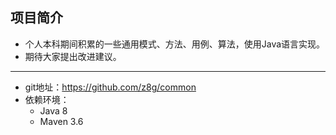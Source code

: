 ## 项目简介

- 个人本科期间积累的一些通用模式、方法、用例、算法，使用Java语言实现。
- 期待大家提出改进建议。

----

- git地址：https://github.com/z8g/common
- 依赖环境：
	- Java 8
	- Maven 3.6